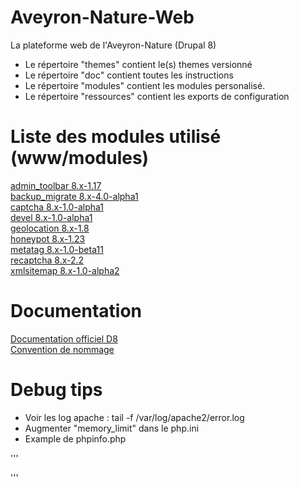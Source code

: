 # Aveyron-Nature-Web
La plateforme web de l'Aveyron-Nature (Drupal 8)

- Le répertoire "themes" contient le(s) themes versionné
- Le répertoire "doc" contient toutes les instructions
- Le répertoire "modules" contient les modules personalisé.
- Le répertoire "ressources" contient les exports de configuration

# Liste des modules utilisé (www/modules)

[admin_toolbar 8.x-1.17](https://ftp.drupal.org/files/projects/admin_toolbar-8.x-1.17.zip)  
[backup_migrate 8.x-4.0-alpha1](https://ftp.drupal.org/files/projects/backup_migrate-8.x-4.0-alpha1.zip)  
[captcha 8.x-1.0-alpha1](https://ftp.drupal.org/files/projects/captcha-8.x-1.0-alpha1.zip)  
[devel 8.x-1.0-alpha1](https://ftp.drupal.org/files/projects/devel-8.x-1.0-alpha1.zip)  
[geolocation 8.x-1.8](https://ftp.drupal.org/files/projects/geolocation-8.x-1.8.zip)  
[honeypot 8.x-1.23](https://ftp.drupal.org/files/projects/honeypot-8.x-1.23.zip)  
[metatag 8.x-1.0-beta11](https://ftp.drupal.org/files/projects/metatag-8.x-1.0-beta11.zip)  
[recaptcha 8.x-2.2](https://ftp.drupal.org/files/projects/recaptcha-8.x-2.2.zip)  
[xmlsitemap 8.x-1.0-alpha2](https://ftp.drupal.org/files/projects/xmlsitemap-8.x-1.0-alpha2.zip)  

# Documentation 
[Documentation officiel D8](https://www.drupal.org/docs/8)  
[Convention de nommage](https://www.drupal.org/node/318)  

# Debug tips

   - Voir les log apache : tail -f /var/log/apache2/error.log
   - Augmenter "memory_limit" dans le php.ini
   - Example de phpinfo.php 

'''
<?php

// Affiche toutes les informations, comme le ferait INFO_ALL
phpinfo();

// Affiche uniquement le module d'information.
// phpinfo(8) fournirait les mêmes informations.
phpinfo(INFO_MODULES);

?>
'''



